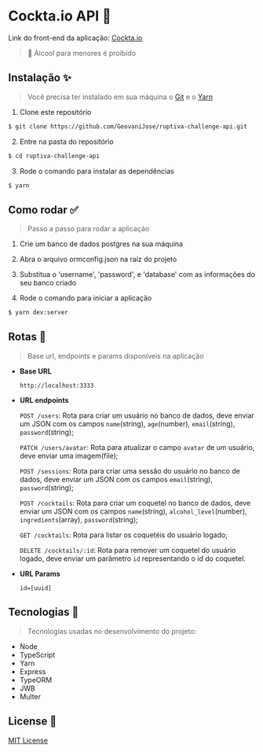 # Cockta.io API :tropical_drink:
Link do front-end da aplicação: [Cockta.io](https://github.com/GeovaniJose/ruptiva-challenge-web)

> :underage: Àlcool para menores é proibido

## Instalação :sparkles:
> Você precisa ter instalado em sua máquina o [Git](https://git-scm.com) e o [Yarn](https://yarnpkg.com/)
1. Clone este repositório
```bash
$ git clone https://github.com/GeovaniJose/ruptiva-challenge-api.git
```

2. Entre na pasta do repositório
```bash
$ cd ruptiva-challenge-api
```

3. Rode o comando para instalar as dependências
```bash
$ yarn
```

## Como rodar :white_check_mark:
> Passo a passo para rodar a aplicação
1. Crie um banco de dados postgres na sua máquina

2. Abra o arquivo ormconfig.json na raíz do projeto

3. Substitua o 'username', 'password', e 'database' com as informações do seu banco criado

4. Rode o comando para iniciar a aplicação
```bash
$ yarn dev:server
```

## Rotas :triangular_flag_on_post:
> Base url, endpoints e params disponíveis na aplicação
* **Base URL**

  `http://localhost:3333`

* **URL endpoints**

  `POST /users`: Rota para criar um usuário no banco de dados, deve enviar um JSON com os campos `name`(string), `age`(number), `email`(string), `password`(string);

  `PATCH /users/avatar`: Rota para atualizar o campo `avatar` de um usuário, deve enviar uma imagem(file);

  `POST /sessions`: Rota para criar uma sessão do usuário no banco de dados, deve enviar um JSON com os campos `email`(string), `password`(string);

  `POST /cocktails`: Rota para criar um coquetel no banco de dados, deve enviar um JSON com os campos `name`(string), `alcohol_level`(number), `ingredients`(array), `password`(string);

  `GET /cocktails`: Rota para listar os coquetéis do usuário logado;

  `DELETE /cocktails/:id`: Rota para remover um coquetel do usuário logado, deve enviar um parâmetro `id` representando o id do coquetel.

* **URL Params**

  `id=[uuid]`

## Tecnologias :wrench:
> Tecnologias usadas no desenvolvimento do projeto:
- Node
- TypeScript
- Yarn
- Express
- TypeORM
- JWB
- Multer

## License :page_facing_up:
[MIT License](LICENSE)

